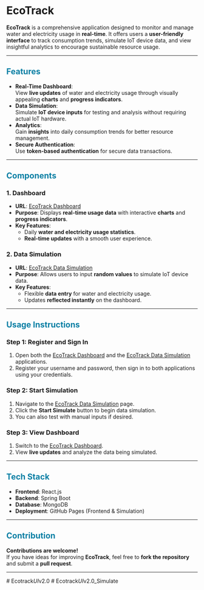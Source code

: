 # **EcoTrack**

**EcoTrack** is a comprehensive application designed to monitor and manage water and electricity usage in **real-time**. It offers users a **user-friendly interface** to track consumption trends, simulate IoT device data, and view insightful analytics to encourage sustainable resource usage.

---

## <span style="color:rgb(8, 127, 164);">**Features**</span>

- **Real-Time Dashboard**:  
  View **live updates** of water and electricity usage through visually appealing **charts** and **progress indicators**.  
- **Data Simulation**:  
  Simulate **IoT device inputs** for testing and analysis without requiring actual IoT hardware.  
- **Analytics**:  
  Gain **insights** into daily consumption trends for better resource management.  
- **Secure Authentication**:  
  Use **token-based authentication** for secure data transactions.  

---

## <span style="color:rgb(8, 127, 164);">**Components**</span>

### **1. Dashboard**  
- **URL**: [EcoTrack Dashboard](https://jayakrishnachandra.github.io/ecotrack_frontend/)  
- **Purpose**: Displays **real-time usage data** with interactive **charts** and **progress indicators**.  
- **Key Features**:  
  - Daily **water and electricity usage statistics**.  
  - **Real-time updates** with a smooth user experience.  

### **2. Data Simulation**  
- **URL**: [EcoTrack Data Simulation](https://jayakrishnachandra.github.io/ecotrack_updateusage/)  
- **Purpose**: Allows users to input **random values** to simulate IoT device data.  
- **Key Features**:  
  - Flexible **data entry** for water and electricity usage.  
  - Updates **reflected instantly** on the dashboard.  

---

## <span style="color:rgb(8, 127, 164);">**Usage Instructions**</span>

### **Step 1: Register and Sign In**  
1. Open both the [EcoTrack Dashboard](https://jayakrishnachandra.github.io/ecotrack_frontend/) and the [EcoTrack Data Simulation](https://jayakrishnachandra.github.io/ecotrack_updateusage/) applications.  
2. Register your username and password, then sign in to both applications using your credentials.
   
### **Step 2: Start Simulation**  
1. Navigate to the [EcoTrack Data Simulation](https://jayakrishnachandra.github.io/ecotrack_updateusage/) page.  
2. Click the **Start Simulate** button to begin data simulation.
3. You can also test with manual inputs if desired.

### **Step 3: View Dashboard**  
1. Switch to the [EcoTrack Dashboard](https://jayakrishnachandra.github.io/ecotrack_frontend/).  
2. View **live updates** and analyze the data being simulated.  

---

## <span style="color:rgb(8, 127, 164);">**Tech Stack**</span>

- **Frontend**: React.js  
- **Backend**: Spring Boot  
- **Database**: MongoDB  
- **Deployment**: GitHub Pages (Frontend & Simulation)  

---

## <span style="color:rgb(8, 127, 164);">**Contribution**</span>

**Contributions are welcome!**  
If you have ideas for improving **EcoTrack**, feel free to **fork the repository** and submit a **pull request**.  

---
#   E c o t r a c k _ U I _ v 2 . 0  
 #   E c o t r a c k _ U I _ v 2 . 0 _ S i m u l a t e  
 